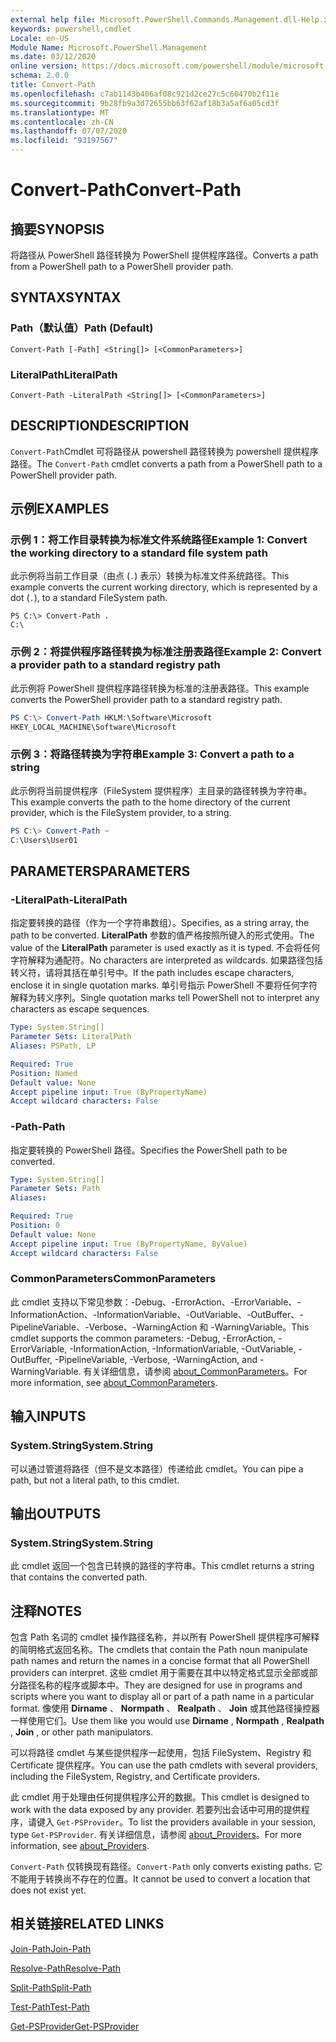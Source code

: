 ```yaml
---
external help file: Microsoft.PowerShell.Commands.Management.dll-Help.xml
keywords: powershell,cmdlet
Locale: en-US
Module Name: Microsoft.PowerShell.Management
ms.date: 03/12/2020
online version: https://docs.microsoft.com/powershell/module/microsoft.powershell.management/convert-path?view=powershell-6&WT.mc_id=ps-gethelp
schema: 2.0.0
title: Convert-Path
ms.openlocfilehash: c7ab1143b406af08c921d2ce27c5c60470b2f11e
ms.sourcegitcommit: 9b28fb9a3d72655bb63f62af18b3a5af6a05cd3f
ms.translationtype: MT
ms.contentlocale: zh-CN
ms.lasthandoff: 07/07/2020
ms.locfileid: "93197567"
---
```

# <span data-ttu-id="a06c9-103">Convert-Path</span><span class="sxs-lookup"><span data-stu-id="a06c9-103">Convert-Path</span></span>

## <span data-ttu-id="a06c9-104">摘要</span><span class="sxs-lookup"><span data-stu-id="a06c9-104">SYNOPSIS</span></span>
<span data-ttu-id="a06c9-105">将路径从 PowerShell 路径转换为 PowerShell 提供程序路径。</span><span class="sxs-lookup"><span data-stu-id="a06c9-105">Converts a path from a PowerShell path to a PowerShell provider path.</span></span>

## <span data-ttu-id="a06c9-106">SYNTAX</span><span class="sxs-lookup"><span data-stu-id="a06c9-106">SYNTAX</span></span>

### <span data-ttu-id="a06c9-107">Path（默认值）</span><span class="sxs-lookup"><span data-stu-id="a06c9-107">Path (Default)</span></span>

```
Convert-Path [-Path] <String[]> [<CommonParameters>]
```

### <span data-ttu-id="a06c9-108">LiteralPath</span><span class="sxs-lookup"><span data-stu-id="a06c9-108">LiteralPath</span></span>

```
Convert-Path -LiteralPath <String[]> [<CommonParameters>]
```

## <span data-ttu-id="a06c9-109">DESCRIPTION</span><span class="sxs-lookup"><span data-stu-id="a06c9-109">DESCRIPTION</span></span>

<span data-ttu-id="a06c9-110">`Convert-Path`Cmdlet 可将路径从 powershell 路径转换为 powershell 提供程序路径。</span><span class="sxs-lookup"><span data-stu-id="a06c9-110">The `Convert-Path` cmdlet converts a path from a PowerShell path to a PowerShell provider path.</span></span>

## <span data-ttu-id="a06c9-111">示例</span><span class="sxs-lookup"><span data-stu-id="a06c9-111">EXAMPLES</span></span>

### <span data-ttu-id="a06c9-112">示例 1：将工作目录转换为标准文件系统路径</span><span class="sxs-lookup"><span data-stu-id="a06c9-112">Example 1: Convert the working directory to a standard file system path</span></span>

<span data-ttu-id="a06c9-113">此示例将当前工作目录（由点 (`.`) 表示）转换为标准文件系统路径。</span><span class="sxs-lookup"><span data-stu-id="a06c9-113">This example converts the current working directory, which is represented by a dot (`.`), to a standard FileSystem path.</span></span>

```
PS C:\> Convert-Path .
C:\
```

### <span data-ttu-id="a06c9-114">示例 2：将提供程序路径转换为标准注册表路径</span><span class="sxs-lookup"><span data-stu-id="a06c9-114">Example 2: Convert a provider path to a standard registry path</span></span>

<span data-ttu-id="a06c9-115">此示例将 PowerShell 提供程序路径转换为标准的注册表路径。</span><span class="sxs-lookup"><span data-stu-id="a06c9-115">This example converts the PowerShell provider path to a standard registry path.</span></span>

```powershell
PS C:\> Convert-Path HKLM:\Software\Microsoft
HKEY_LOCAL_MACHINE\Software\Microsoft
```

### <span data-ttu-id="a06c9-116">示例 3：将路径转换为字符串</span><span class="sxs-lookup"><span data-stu-id="a06c9-116">Example 3: Convert a path to a string</span></span>

<span data-ttu-id="a06c9-117">此示例将当前提供程序（FileSystem 提供程序）主目录的路径转换为字符串。</span><span class="sxs-lookup"><span data-stu-id="a06c9-117">This example converts the path to the home directory of the current provider, which is the FileSystem provider, to a string.</span></span>

```powershell
PS C:\> Convert-Path ~
C:\Users\User01
```

## <span data-ttu-id="a06c9-118">PARAMETERS</span><span class="sxs-lookup"><span data-stu-id="a06c9-118">PARAMETERS</span></span>

### <span data-ttu-id="a06c9-119">-LiteralPath</span><span class="sxs-lookup"><span data-stu-id="a06c9-119">-LiteralPath</span></span>

<span data-ttu-id="a06c9-120">指定要转换的路径（作为一个字符串数组）。</span><span class="sxs-lookup"><span data-stu-id="a06c9-120">Specifies, as a string array, the path to be converted.</span></span> <span data-ttu-id="a06c9-121">**LiteralPath** 参数的值严格按照所键入的形式使用。</span><span class="sxs-lookup"><span data-stu-id="a06c9-121">The value of the **LiteralPath** parameter is used exactly as it is typed.</span></span> <span data-ttu-id="a06c9-122">不会将任何字符解释为通配符。</span><span class="sxs-lookup"><span data-stu-id="a06c9-122">No characters are interpreted as wildcards.</span></span> <span data-ttu-id="a06c9-123">如果路径包括转义符，请将其括在单引号中。</span><span class="sxs-lookup"><span data-stu-id="a06c9-123">If the path includes escape characters, enclose it in single quotation marks.</span></span> <span data-ttu-id="a06c9-124">单引号指示 PowerShell 不要将任何字符解释为转义序列。</span><span class="sxs-lookup"><span data-stu-id="a06c9-124">Single quotation marks tell PowerShell not to interpret any characters as escape sequences.</span></span>

```yaml
Type: System.String[]
Parameter Sets: LiteralPath
Aliases: PSPath, LP

Required: True
Position: Named
Default value: None
Accept pipeline input: True (ByPropertyName)
Accept wildcard characters: False
```

### <span data-ttu-id="a06c9-125">-Path</span><span class="sxs-lookup"><span data-stu-id="a06c9-125">-Path</span></span>

<span data-ttu-id="a06c9-126">指定要转换的 PowerShell 路径。</span><span class="sxs-lookup"><span data-stu-id="a06c9-126">Specifies the PowerShell path to be converted.</span></span>

```yaml
Type: System.String[]
Parameter Sets: Path
Aliases:

Required: True
Position: 0
Default value: None
Accept pipeline input: True (ByPropertyName, ByValue)
Accept wildcard characters: False
```

### <span data-ttu-id="a06c9-127">CommonParameters</span><span class="sxs-lookup"><span data-stu-id="a06c9-127">CommonParameters</span></span>

<span data-ttu-id="a06c9-128">此 cmdlet 支持以下常见参数：-Debug、-ErrorAction、-ErrorVariable、-InformationAction、-InformationVariable、-OutVariable、-OutBuffer、-PipelineVariable、-Verbose、-WarningAction 和 -WarningVariable。</span><span class="sxs-lookup"><span data-stu-id="a06c9-128">This cmdlet supports the common parameters: -Debug, -ErrorAction, -ErrorVariable, -InformationAction, -InformationVariable, -OutVariable, -OutBuffer, -PipelineVariable, -Verbose, -WarningAction, and -WarningVariable.</span></span> <span data-ttu-id="a06c9-129">有关详细信息，请参阅 [about_CommonParameters](https://go.microsoft.com/fwlink/?LinkID=113216)。</span><span class="sxs-lookup"><span data-stu-id="a06c9-129">For more information, see [about_CommonParameters](https://go.microsoft.com/fwlink/?LinkID=113216).</span></span>

## <span data-ttu-id="a06c9-130">输入</span><span class="sxs-lookup"><span data-stu-id="a06c9-130">INPUTS</span></span>

### <span data-ttu-id="a06c9-131">System.String</span><span class="sxs-lookup"><span data-stu-id="a06c9-131">System.String</span></span>

<span data-ttu-id="a06c9-132">可以通过管道将路径（但不是文本路径）传递给此 cmdlet。</span><span class="sxs-lookup"><span data-stu-id="a06c9-132">You can pipe a path, but not a literal path, to this cmdlet.</span></span>

## <span data-ttu-id="a06c9-133">输出</span><span class="sxs-lookup"><span data-stu-id="a06c9-133">OUTPUTS</span></span>

### <span data-ttu-id="a06c9-134">System.String</span><span class="sxs-lookup"><span data-stu-id="a06c9-134">System.String</span></span>

<span data-ttu-id="a06c9-135">此 cmdlet 返回一个包含已转换的路径的字符串。</span><span class="sxs-lookup"><span data-stu-id="a06c9-135">This cmdlet returns a string that contains the converted path.</span></span>

## <span data-ttu-id="a06c9-136">注释</span><span class="sxs-lookup"><span data-stu-id="a06c9-136">NOTES</span></span>

<span data-ttu-id="a06c9-137">包含 Path 名词的 cmdlet 操作路径名称，并以所有 PowerShell 提供程序可解释的简明格式返回名称。</span><span class="sxs-lookup"><span data-stu-id="a06c9-137">The cmdlets that contain the Path noun manipulate path names and return the names in a concise format that all PowerShell providers can interpret.</span></span> <span data-ttu-id="a06c9-138">这些 cmdlet 用于需要在其中以特定格式显示全部或部分路径名称的程序或脚本中。</span><span class="sxs-lookup"><span data-stu-id="a06c9-138">They are designed for use in programs and scripts where you want to display all or part of a path name in a particular format.</span></span> <span data-ttu-id="a06c9-139">像使用 **Dirname** 、 **Normpath** 、 **Realpath** 、 **Join** 或其他路径操控器一样使用它们。</span><span class="sxs-lookup"><span data-stu-id="a06c9-139">Use them like you would use **Dirname** , **Normpath** , **Realpath** , **Join** , or other path manipulators.</span></span>

<span data-ttu-id="a06c9-140">可以将路径 cmdlet 与某些提供程序一起使用，包括 FileSystem、Registry 和 Certificate 提供程序。</span><span class="sxs-lookup"><span data-stu-id="a06c9-140">You can use the path cmdlets with several providers, including the FileSystem, Registry, and Certificate providers.</span></span>

<span data-ttu-id="a06c9-141">此 cmdlet 用于处理由任何提供程序公开的数据。</span><span class="sxs-lookup"><span data-stu-id="a06c9-141">This cmdlet is designed to work with the data exposed by any provider.</span></span> <span data-ttu-id="a06c9-142">若要列出会话中可用的提供程序，请键入 `Get-PSProvider`。</span><span class="sxs-lookup"><span data-stu-id="a06c9-142">To list the providers available in your session, type `Get-PSProvider`.</span></span> <span data-ttu-id="a06c9-143">有关详细信息，请参阅 [about_Providers](../Microsoft.PowerShell.Core/About/about_Providers.md)。</span><span class="sxs-lookup"><span data-stu-id="a06c9-143">For more information, see [about_Providers](../Microsoft.PowerShell.Core/About/about_Providers.md).</span></span>

<span data-ttu-id="a06c9-144">`Convert-Path` 仅转换现有路径。</span><span class="sxs-lookup"><span data-stu-id="a06c9-144">`Convert-Path` only converts existing paths.</span></span> <span data-ttu-id="a06c9-145">它不能用于转换尚不存在的位置。</span><span class="sxs-lookup"><span data-stu-id="a06c9-145">It cannot be used to convert a location that does not exist yet.</span></span>

## <span data-ttu-id="a06c9-146">相关链接</span><span class="sxs-lookup"><span data-stu-id="a06c9-146">RELATED LINKS</span></span>

[<span data-ttu-id="a06c9-147">Join-Path</span><span class="sxs-lookup"><span data-stu-id="a06c9-147">Join-Path</span></span>](Join-Path.md)

[<span data-ttu-id="a06c9-148">Resolve-Path</span><span class="sxs-lookup"><span data-stu-id="a06c9-148">Resolve-Path</span></span>](Resolve-Path.md)

[<span data-ttu-id="a06c9-149">Split-Path</span><span class="sxs-lookup"><span data-stu-id="a06c9-149">Split-Path</span></span>](Split-Path.md)

[<span data-ttu-id="a06c9-150">Test-Path</span><span class="sxs-lookup"><span data-stu-id="a06c9-150">Test-Path</span></span>](Test-Path.md)

[<span data-ttu-id="a06c9-151">Get-PSProvider</span><span class="sxs-lookup"><span data-stu-id="a06c9-151">Get-PSProvider</span></span>](Get-PSProvider.md)
